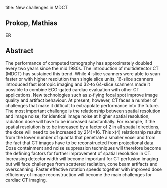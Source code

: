 title: New challenges in MDCT

## Prokop, Mathias
ER


## Abstract
The performance of computed tomography has approximately doubled every two years since the mid 1980s. The introduction of multidetector CT (MDCT) has sustained this trend. While 4-slice scanners were able to scan faster or with higher resolution than single slice units, 16-slice scanners introduced fast isotropic imaging and 32-to 64-slice scanners made it possible to combine ECG-gated cardiac evaluation with other CT applications. New technologies such as z-flying focal spot improve image quality and artifact behaviour. At present, however, CT faces a number of challenges that make it difficult to extrapolate performance into the future. The most important challenge is the relationship between spatial resolution and image noise; for identical image noise at higher spatial resolution, radiation dose will have to be increased substantially. For example, if the spatial resolution is to be increased by a factor of 2 in all spatial directions, the dose will need to be increased by 2(4)=16. This x(4) relationship results from the lower number of quanta that penetrate a smaller voxel and from the fact that CT images have to be reconstructed from projectional data. Dose containment and noise suppression techniques will therefore become the defining factors for further improvement of spatial resolution in CT. Increasing detector width will become important for CT perfusion imaging but will face challenges from scattered radiation, cone beam artifacts and overscanning. Faster effective rotation speeds together with improved dose efficiency of image reconstruction will become the main challenges for cardiac CT imaging.

